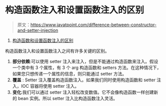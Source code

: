 # 构造函数注入和设置函数注入的区别

> 原文：<https://www.javatpoint.com/difference-between-constructor-and-setter-injection>

1.  [构造函数和设置函数注入的区别](#)

构造函数注入和设置函数注入之间有许多关键的区别。

1.  **部分依赖**:可以使用 setter 注入来注入，但是不能通过构造函数来注入。假设一个类中有 3 个属性，有 3 个 arg 构造函数和 setters 方法。在这种情况下，如果您只想传递一个属性的信息，则只能通过 setter 方法。
2.  **覆盖** : Setter 注入覆盖构造函数注入。如果我们同时使用构造函数和 setter 注入，IOC 容器将使用 setter 注入。
3.  **变化**:我们可以通过 setter 注入轻松改变数值。它不会像构造函数一样创建新的 bean 实例。所以 setter 注入比构造函数注入灵活。